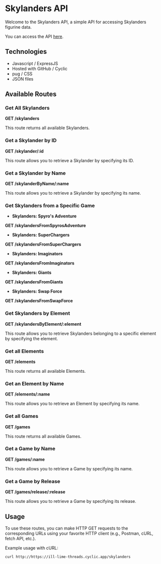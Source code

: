 # Skylanders API

Welcome to the Skylanders API, a simple API for accessing Skylanders figurine data.

You can access the API [here](https://ill-lime-threads.cyclic.app).

## Technologies

- Javascript / ExpressJS
- Hosted with GitHub / Cyclic
- pug / CSS
- JSON files

## Available Routes

### Get All Skylanders

**GET /skylanders**

This route returns all available Skylanders.

### Get a Skylander by ID

**GET /skylander/:id**

This route allows you to retrieve a Skylander by specifying its ID.

### Get a Skylander by Name

**GET /skylanderByName/:name**

This route allows you to retrieve a Skylander by specifying its name.

### **Get Skylanders from a Specific Game**

- **Skylanders: Spyro's Adventure**

**GET /skylandersFromSpyrosAdventure**

- **Skylanders: SuperChargers**

**GET /skylandersFromSuperChargers**

- **Skylanders: Imaginators**

**GET /skylandersFromImaginators**

- **Skylanders: Giants**

**GET /skylandersFromGiants**

- **Skylanders: Swap Force**

**GET /skylandersFromSwapForce**

### Get Skylanders by Element

**GET /skylandersByElement/:element**

This route allows you to retrieve Skylanders belonging to a specific element by specifying the element.

### Get all Elements

**GET /elements**

This route returns all available Elements.

### Get an Element by Name

**GET /elements/:name**

This route allows you to retrieve an Element by specifying its name.

### Get all Games

**GET /games**

This route returns all available Games.

### Get a Game by Name

**GET /games/:name**

This route allows you to retrieve a Game by specifying its name.

### Get a Game by Release

**GET /games/release/:release**

This route allows you to retrieve a Game by specifying its release.

## Usage

To use these routes, you can make HTTP GET requests to the corresponding URLs using your favorite HTTP client (e.g., Postman, cURL, fetch API, etc.).

Example usage with cURL:

```bash
curl http://https://ill-lime-threads.cyclic.app/skylanders
````